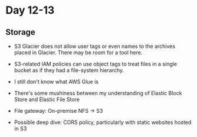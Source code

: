 # Day 12-13

## Storage

* S3 Glacier does not allow user tags or even names to the archives placed in Glacier. There may be room for a tool here.
* S3-related IAM policies can use object tags to treat files in a single bucket as if they had a file-system hierarchy.
* I still don't know what AWS Glue is
* There's some mushiness between my understanding of Elastic Block Store and Elastic File Store
* File gateway: On-premise NFS -> S3

* Possible deep dive: CORS policy, particularly with static websites hosted in S3
